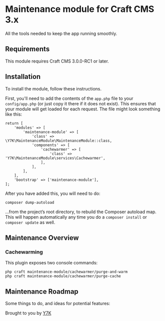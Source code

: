 # Maintenance module for Craft CMS 3.x

All the tools needed to keep the app running smoothly.

## Requirements

This module requires Craft CMS 3.0.0-RC1 or later.

## Installation

To install the module, follow these instructions.

First, you'll need to add the contents of the `app.php` file to your `config/app.php` (or just copy it there if it does not exist). This ensures that your module will get loaded for each request. The file might look something like this:
```
return [
    'modules' => [
        'maintenance-module' => [
            'class' => \Y7K\MaintenanceModule\MaintenanceModule::class,
            'components' => [
                'cachewarmer' => [
                    'class' => 'Y7K\MaintenanceModule\services\Cachewarmer',
                ],
            ],
        ],
    ],
    'bootstrap' => ['maintenance-module'],
];
```

After you have added this, you will need to do:

    composer dump-autoload
 
 …from the project’s root directory, to rebuild the Composer autoload map. This will happen automatically any time you do a `composer install` or `composer update` as well.

## Maintenance Overview

### Cachewarming

This plugin exposes two console commands:

```
php craft maintenance-module/cachewarmer/purge-and-warm
php craft maintenance-module/cachewarmer/purge-cache
```

## Maintenance Roadmap

Some things to do, and ideas for potential features:

Brought to you by [Y7K](y7k.com)
